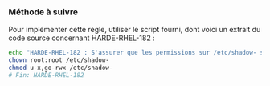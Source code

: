 
### Méthode à suivre

Pour implémenter cette règle, utiliser le script fourni, dont voici un extrait du code source concernant HARDE-RHEL-182 :

``` {.bash .numberLines}
echo "HARDE-RHEL-182 : S'assurer que les permissions sur /etc/shadow- soient correctes"
chown root:root /etc/shadow-
chmod u-x,go-rwx /etc/shadow-
# Fin: HARDE-RHEL-182
```

